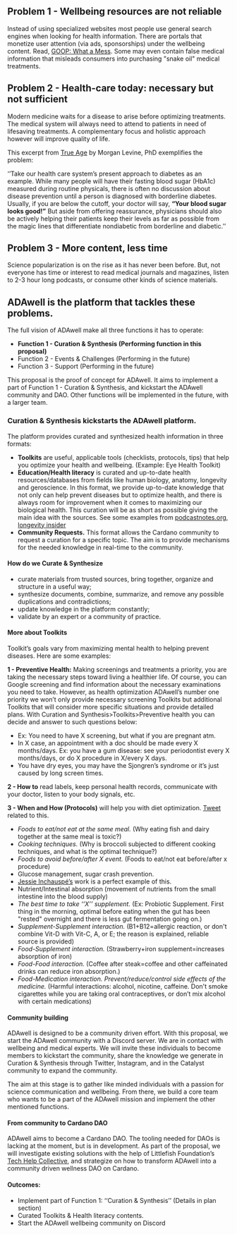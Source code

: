 ## **Problem 1 - Wellbeing resources are not reliable**

Instead of using specialized websites most people use general search engines when looking for health information. There are portals that monetize user attention (via ads, sponsorships) under the wellbeing content. Read, [GOOP: What a Mess](https://anesthesiaexperts.com/uncategorized/goop-mess/). Some may even contain false medical information that misleads consumers into purchasing "snake oil" medical treatments.  

## **Problem 2 - Health-care today: necessary but not sufficient**

Modern medicine waits for a disease to arise before optimizing treatments. The medical system will always need to attend to patients in need of lifesaving treatments. A complementary focus and holistic approach however will improve quality of life.

  

This excerpt from [True Age](https://www.goodreads.com/book/show/58735037-true-age) by Morgan Levine, PhD exemplifies the problem:

‘’Take our health care system’s present approach to diabetes as an example. While many people will have their fasting blood sugar (HbA1c) measured during routine physicals, there is often no discussion about disease prevention until a person is diagnosed with borderline diabetes. Usually, if you are below the cutoff, your doctor will say, **“Your blood sugar looks good!”** But aside from offering reassurance, physicians should also be actively helping their patients keep their levels as far as possible from the magic lines that differentiate nondiabetic from borderline and diabetic.’’

  

## **Problem 3 - More content, less time**

Science popularization is on the rise as it has never been before. But, not everyone has time or interest to read medical journals and magazines, listen to 2-3 hour long podcasts, or consume other kinds of science materials. 

  

## **ADAwell is the platform that tackles these problems.** 
The full vision of ADAwell make all three functions it has to operate:

-   **Function 1 - Curation & Synthesis (Performing function in this proposal)**
-   Function 2 - Events & Challenges (Performing in the future)
-   Function 3 - Support (Performing in the future)

This proposal is the proof of concept for ADAwell. It aims to implement a part of Function 1 - Curation & Synthesis, and kickstart the ADAwell community and DAO. Other functions will be implemented in the future, with a larger team.

### **Curation & Synthesis kickstarts the ADAwell platform.** 

The platform provides curated and synthesized health information in three formats:

-   **Toolkits** are useful, applicable tools (checklists, protocols, tips) that help you optimize your health and wellbeing. (Example: Eye Health Toolkit)
-   **Education/Health literacy** is curated and up-to-date health resources/databases from fields like human biology, anatomy, longevity and geroscience. In this format, we provide up-to-date knowledge that not only can help prevent diseases but to optimize health, and there is always room for improvement when it comes to maximizing our biological health. This curation will be as short as possible giving the main idea with the sources. See some examples from [podcastnotes.org](https://podcastnotes.org/), [longevity insider](https://subscribe.longevityinsider.org/subscribe/landing-1-a/?referrer=https://www.google.com.tr/)
-   **Community Requests.** This format allows the Cardano community to request a curation for a specific topic. The aim is to provide mechanisms for the needed knowledge in real-time to the community. 

#### **How do we Curate & Synthesize**

-   curate materials from trusted sources, bring together, organize and structure in a useful way;
-   synthesize documents, combine, summarize, and remove any possible duplications and contradictions;
-   update knowledge in the platform constantly;
-   validate by an expert or a community of practice.

  

#### **More about Toolkits**

Toolkit’s goals vary from maximizing mental health to helping prevent diseases. Here are some examples:

  

**1 - Preventive Health:** Making screenings and treatments a priority, you are taking the necessary steps toward living a healthier life. Of course, you can Google screening and find information about the necessary examinations you need to take. However, as health optimization ADAwell’s number one priority we won’t only provide necessary screening Toolkits but additional Toolkits that will consider more specific situations and provide detailed plans. With Curation and Synthesis>Toolkits>Preventive health you can decide and answer to such questions below:

-   Ex: You need to have X screening, but what if you are pregnant atm.
-   In X case, an appointment with a doc should be made every X months/days. Ex: you have a gum disease: see your periodontist every X months/days, or do X procedure in X/every X days.
-   You have dry eyes, you may have the Sjongren’s syndrome or it’s just caused by long screen times. 

  

**2 - How to** read labels, keep personal health records, communicate with your doctor, listen to your body signals, etc.

  

**3 - When and How (Protocols)** will help you with diet optimization. [Tweet](https://twitter.com/adalatraimova/status/1445420541310128128?s=20&t=J1jRF2Jcw3x7Ws2lIXM4yA) related to this.

-   _Foods to eat/not eat at the same meal._ (Why eating fish and dairy together at the same meal is toxic?)
-   _Cooking techniques._ (Why is broccoli subjected to different cooking techniques, and what is the optimal technique?)
-   _Foods to avoid before/after X event._ (Foods to eat/not eat before/after x procedure)
-   Glucose management, sugar crash prevention.
-   [Jessie Inchauspé’s](https://www.glucosegoddess.com/) work is a perfect example of this.
-   Nutrient/Intestinal absorption (movement of nutrients from the small intestine into the blood supply)
-   _The best time to take ‘‘X’’ supplement._ (Ex: Probiotic Supplement. First thing in the morning, optimal before eating when the gut has been "rested" overnight and there is less gut fermentation going on.)
-   _Supplement-Supplement interaction._ (B1+B12=allergic reaction, or don't combine Vit-D with Vit-C, A, or E; the reason is explained, reliable source is provided)
-   _Food-Supplement interaction._ (Strawberry+iron supplement=increases absorption of iron)
-   _Food-Food interaction._ (Coffee after steak=coffee and other caffeinated drinks can reduce iron absorption.)
-   _Food-Medication interaction. Prevent/reduce/control side effects of the medicine._ (Harmful interactions: alcohol, nicotine, caffeine. Don't smoke cigarettes while you are taking oral contraceptives, or don’t mix alcohol with certain medications)

  

#### **Community building** 

ADAwell is designed to be a community driven effort. With this proposal, we start the ADAwell community with a Discord server. We are in contact with wellbeing and medical experts. We will invite these individuals to become members to kickstart the community, share the knowledge we generate in Curation & Synthesis through Twitter, Instagram, and in the Catalyst community to expand the community.

The aim at this stage is to gather like minded individuals with a passion for science communication and wellbeing. From there, we build a core team who wants to be a part of the ADAwell mission and implement the other mentioned functions. 

  

#### **From community to Cardano DAO**

ADAwell aims to become a Cardano DAO. The tooling needed for DAOs is lacking at the moment, but is in development. As part of the proposal, we will investigate existing solutions with the help of Littlefish Foundation’s [Tech Help Collective](https://publish.obsidian.md/littlefish-foundation/D.+Colonies/Tech+Help+Collective/Tech+Help+Collective), and strategize on how to transform ADAwell into a community driven wellness DAO on Cardano. 

  

#### **Outcomes:** 

-   Implement part of Function 1: ‘‘Curation & Synthesis’’ (Details in plan section)
-   Curated Toolkits & Health literacy contents.
-   Start the ADAwell wellbeing community on Discord
